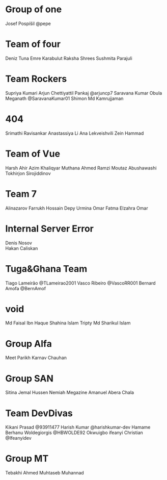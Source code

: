 # Group of one

Josef Pospíšil @pepe

# Team of four
Deniz Tuna
Emre Karabulut
Raksha Shrees
Sushmita Parajuli

# Team Rockers
Supriya Kumari
Arjun Chettiyattil Pankaj @arjuncp7
Saravana Kumar Obula Meganath @SaravanaKumar01
Shimon Md Kamrujjaman

# 404
Srimathi Ravisankar
Anastassiya Li
Ana Lekveishvili
Zein Hammad

# Team of Vue
Harsh Ahir
Azim Khaliqyar
Muthana Ahmed Ramzi
Moutaz Abushawashi
Tokhirjon Sirojiddinov

# Team 7
Alinazarov Farrukh
Hossain Depy Urmina
Omar Fatma Elzahra Omar

# Internal Server Error
Denis Nosov  
Hakan Caliskan

# Tuga&Ghana Team
Tiago Lameirão @TLameirao2001
Vasco Ribeiro @VascoRR001
Bernard Amofa @BernAmof

# void
Md Faisal Ibn Haque
Shahina Islam Tripty
Md Sharikul Islam

# Group Alfa
Meet Parikh
Karnav Chauhan

# Group SAN
Sitina Jemal Hussen
Nemiah Megazine
Amanuel Abera Chala

# Team DevDivas
Kikani Prasad @93911477
Harish Kumar @harishkumar-dev
Hamame Berhanu Woldegiorgis @HBWOLDE92
Okwuigbo ifeanyi Christian @Ifeanyidev

# Group MT
Tebakhi Ahmed
Muhtaseb Muhannad
